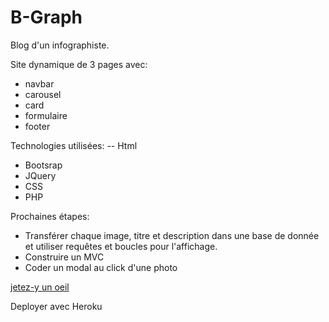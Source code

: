 # B-Graph

Blog d'un infographiste.

Site dynamique de 3 pages avec:
- navbar
- carousel
- card
- formulaire
- footer

Technologies utilisées:
-- Html
- Bootsrap
- JQuery
- CSS
- PHP

Prochaines étapes:
- Transférer chaque image, titre et description dans une base de donnée et utiliser requêtes et boucles pour l'affichage.
- Construire un MVC
- Coder un modal au click d'une photo

[jetez-y un oeil](https://luciana001.github.io/B-Graph/)

Deployer avec Heroku